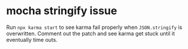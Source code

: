 # mocha stringify issue

Run `npx karma start` to see karma fail properly when `JSON.stringify` is
overwritten. Comment out the patch and see karma get stuck until it eventually
time outs.
